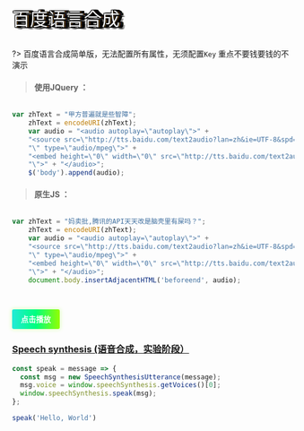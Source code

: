 <!-- ### 百度语言合成 -->

<ul class="c-rainbow">
        <li class="c-rainbow__layer c-rainbow__layer--white">百度语言合成</li>
        <li class="c-rainbow__layer c-rainbow__layer--orange">百度语言合成</li>
        <li class="c-rainbow__layer c-rainbow__layer--red">百度语言合成</li>
        <li class="c-rainbow__layer c-rainbow__layer--violet">百度语言合成</li>
        <li class="c-rainbow__layer c-rainbow__layer--blue">百度语言合成</li>
        <li class="c-rainbow__layer c-rainbow__layer--green">百度语言合成</li>
        <li class="c-rainbow__layer c-rainbow__layer--yellow">百度语言合成</li>
    </ul>

<br>


?> 百度语言合成简单版，无法配置所有属性，无须配置`Key` 重点不要钱要钱的不演示

> #### 使用JQuery ：

```javascript

var zhText = "甲方普遍就是些智障";
    zhText = encodeURI(zhText);
    var audio = "<audio autoplay=\"autoplay\">" + 
    "<source src=\"http://tts.baidu.com/text2audio?lan=zh&ie=UTF-8&spd=4&per=4&text=" + zhText + 
    "\" type=\"audio/mpeg\">" + 
    "<embed height=\"0\" width=\"0\" src=\"http://tts.baidu.com/text2audio?per=4&text=" + zhText + 
    "\">" + "</audio>";
    $('body').append(audio);

```

> #### 原生JS ：

```javascript

var zhText = "妈卖批,腾讯的API天天改是脑壳里有屎吗？";
    zhText = encodeURI(zhText);
    var audio = "<audio autoplay=\"autoplay\">" + 
    "<source src=\"http://tts.baidu.com/text2audio?lan=zh&ie=UTF-8&spd=4&per=4&text=" + zhText + 
    "\" type=\"audio/mpeg\">" + 
    "<embed height=\"0\" width=\"0\" src=\"http://tts.baidu.com/text2audio?per=4&text=" + zhText + 
    "\">" + "</audio>";
    document.body.insertAdjacentHTML('beforeend', audio);
```

<br>

<button id="baiduVoice">点击播放</button>



### [Speech synthesis (语音合成，实验阶段）](https://developer.mozilla.org/zh-CN/docs/Web/API/SpeechSynthesisUtterance)

```javascript
const speak = message => {
  const msg = new SpeechSynthesisUtterance(message);
  msg.voice = window.speechSynthesis.getVoices()[0];
  window.speechSynthesis.speak(msg);
};

speak('Hello, World')
```

<script>
window.console = window.console || function(t) {};
if (document.location.search.match(/type=embed/gi)) {
            window.parent.postMessage("resize", "*");
        }
var btn = document.getElementById("baiduVoice");
    btn.onclick = function(){
        var zhText = "妈卖批,腾讯的API天天改是脑壳里有屎吗？";
        zhText = encodeURI(zhText);
        var audio = "<audio autoplay=\"autoplay\">" + 
        "<source src=\"http://tts.baidu.com/text2audio?lan=zh&ie=UTF-8&spd=4&per=4&text=" + zhText + 
        "\" type=\"audio/mpeg\">" + 
        "<embed height=\"0\" width=\"0\" src=\"http://tts.baidu.com/text2audio?per=4&text=" + zhText + 
        "\">" + "</audio>";
        document.body.insertAdjacentHTML('beforeend', audio);
    }
</script>

<style>
        /* latin-ext */
        @font-face {
            font-family: 'Righteous';
            font-style: normal;
            font-weight: 400;
            src: local('Righteous'), local('Righteous-Regular'), url(https://fonts.gstatic.com/s/righteous/v8/1cXxaUPXBpj2rGoU7C9WhnGFucE.woff2) format('woff2');
            unicode-range: U+0100-024F, U+0259, U+1E00-1EFF, U+2020, U+20A0-20AB, U+20AD-20CF, U+2113, U+2C60-2C7F, U+A720-A7FF;
        }
        /* latin */
        @font-face {
            font-family: 'Righteous';
            font-style: normal;
            font-weight: 400;
            src: local('Righteous'), local('Righteous-Regular'), url(https://fonts.gstatic.com/s/righteous/v8/1cXxaUPXBpj2rGoU7C9WiHGF.woff2) format('woff2');
            unicode-range: U+0000-00FF, U+0131, U+0152-0153, U+02BB-02BC, U+02C6, U+02DA, U+02DC, U+2000-206F, U+2074, U+20AC, U+2122, U+2191, U+2193, U+2212, U+2215, U+FEFF, U+FFFD;
        }
        :root {
            --color-background: #31037D;
            --axis-x: 1px;
            --axis-y: 1rem;
            --delay: 10;
            --color-black: #000;
            --color-white: #fff;
            --color-orange: #D49C3D;
            --color-red: #D14B3D;
            --color-violet: #CF52EB;
            --color-blue: #44A3F7;
            --color-green: #5ACB3C;
            --color-yellow: #DEBF40;
            --color-foreground: var(--color-white);
            --font-name: Righteous;
        }
        .c-rainbow {
            counter-reset: rainbow;
            position: relative;
            display: block;
            list-style: none;
            padding: 0;
            margin: 0;
            font-family: var(--font-name);
        }
        
        .c-rainbow__layer {
            --text-color: var(--color-foreground);
            counter-increment: rainbow;
            font-size: 2rem;
            color: var(--text-color);
            text-shadow: -1px -1px 0 var(--color-black), 1px -1px 0 var(--color-black), -1px 1px 0 var(--color-black), 1px 1px 0 var(--color-black), 4px 4px 0 rgba(0, 0, 0, 0.2);
            animation: rainbow 1.5s ease-in-out infinite;
        }
        
        .c-rainbow__layer:nth-child(1) {
            animation-delay: calc( 1 / var(--delay) * 1s);
            left: calc(var(--axis-x) * 1);
            z-index: -10;
        }
        
        .c-rainbow__layer:nth-child(2) {
            animation-delay: calc( 2 / var(--delay) * 1s);
            left: calc(var(--axis-x) * 2);
            z-index: -20;
        }
        
        .c-rainbow__layer:nth-child(3) {
            animation-delay: calc( 3 / var(--delay) * 1s);
            left: calc(var(--axis-x) * 3);
            z-index: -30;
        }
        
        .c-rainbow__layer:nth-child(4) {
            animation-delay: calc( 4 / var(--delay) * 1s);
            left: calc(var(--axis-x) * 4);
            z-index: -40;
        }
        
        .c-rainbow__layer:nth-child(5) {
            animation-delay: calc( 5 / var(--delay) * 1s);
            left: calc(var(--axis-x) * 5);
            z-index: -50;
        }
        
        .c-rainbow__layer:nth-child(6) {
            animation-delay: calc( 6 / var(--delay) * 1s);
            left: calc(var(--axis-x) * 6);
            z-index: -60;
        }
        
        .c-rainbow__layer:nth-child(7) {
            animation-delay: calc( 7 / var(--delay) * 1s);
            left: calc(var(--axis-x) * 7);
            z-index: -70;
        }
        
        .c-rainbow__layer:not(:first-child) {
            position: absolute;
            top: 0;
        }
        
        .c-rainbow__layer--white {
            --text-color: var(--color-white);
        }
        
        .c-rainbow__layer--orange {
            --text-color: var(--color-orange);
        }
        
        .c-rainbow__layer--red {
            --text-color: var(--color-red);
        }
        
        .c-rainbow__layer--violet {
            --text-color: var(--color-violet);
        }
        
        .c-rainbow__layer--blue {
            --text-color: var(--color-blue);
        }
        
        .c-rainbow__layer--green {
            --text-color: var(--color-green);
        }
        
        .c-rainbow__layer--yellow {
            --text-color: var(--color-yellow);
        }
        
        @keyframes rainbow {
            0%,
            100% {
                transform: translatey(var(--axis-y));
            }
            50% {
                transform: translatey(calc(var(--axis-y) * -1));
            }
        }
        #baiduVoice{
            width: 85px;
            height: 35px;
            cursor: pointer;
            background: linear-gradient(90deg,#23ead8,#00ff7e,#93ff00);
            border: 0;
            border-radius: 3px;
            box-shadow: 0px 0px 6px 2px #e5ffcc;
            color: #fff;
            font-weight:600;
            outline:none;
        }
        .markdown-section ol, .markdown-section ul{
            padding-left:0;
        }
</style>